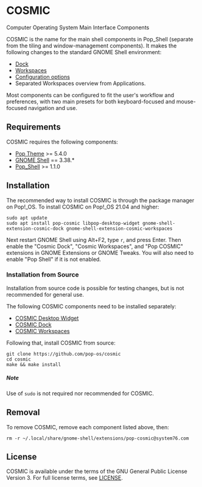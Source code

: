 # COSMIC

Computer Operating System Main Interface Components

COSMIC is the name for the main shell components in Pop_Shell (separate from the tiling and window-management components). It makes the following changes to the standard GNOME Shell environment:

* [Dock](https://github.com/pop-os/cosmic-dock)
* [Workspaces](https://github.com/pop-os/cosmic-workspaces)
* [Configuration options](https://github.com/pop-os/desktop-widget)
* Separated Workspaces overview from Applications.

Most components can be configured to fit the user's workflow and preferences, with two main presets for both keyboard-focused and mouse-focused navigation and use.

## Requirements

COSMIC requires the following components:

* [Pop Theme](https://github.com/pop-os/gtk-theme) >= 5.4.0
* [GNOME Shell](https://gitlab.gnome.org/GNOME/gnome-shell) == 3.38.*
* [Pop_Shell](https://github.com/pop-os/shell) >= 1.1.0


## Installation

The recommended way to install COSMIC is through the package manager on Pop!_OS. To install COSMIC on Pop!_OS 21.04 and higher:

```
sudo apt update
sudo apt install pop-cosmic libpop-desktop-widget gnome-shell-extension-cosmic-dock gnome-shell-extension-cosmic-workspaces
```

Next restart GNOME Shell using Alt+F2, type `r`, and press Enter. Then enable the "Cosmic Dock", "Cosmic Workspaces", and "Pop COSMIC" extensions in GNOME Extensions or GNOME Tweaks. You will also need to enable "Pop Shell" if it is not enabled.

### Installation from Source

Installation from source code is possible for testing changes, but is not recommended for general use. 

The following COSMIC components need to be installed separately:

* [COSMIC Desktop Widget](https://github.com/pop-os/desktop-widget)
* [COSMIC Dock](https://github.com/pop-os/gnome-shell-extension-ubuntu-dock)
* [COSMIC Workspaces](https://github.com/pop-os/cosmic-workspaces)

Following that, install COSMIC from source:

```
git clone https://github.com/pop-os/cosmic
cd cosmic
make && make install
```

##### Note
Use of `sudo` is not required nor recommended for COSMIC.

## Removal

To remove COSMIC, remove each component listed above, then:

```
rm -r ~/.local/share/gnome-shell/extensions/pop-cosmic@system76.com
```

## License
COSMIC is available under the terms of the GNU General Public License Version 3. For full license terms, see [LICENSE](./LICENSE).
